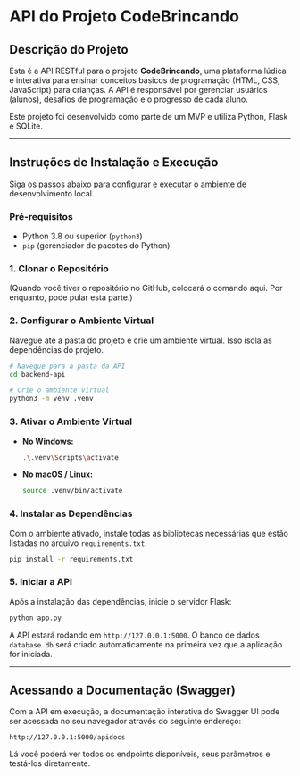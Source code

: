 # API do Projeto CodeBrincando

## Descrição do Projeto

Esta é a API RESTful para o projeto **CodeBrincando**, uma plataforma lúdica e interativa para ensinar conceitos básicos de programação (HTML, CSS, JavaScript) para crianças. A API é responsável por gerenciar usuários (alunos), desafios de programação e o progresso de cada aluno.

Este projeto foi desenvolvido como parte de um MVP e utiliza Python, Flask e SQLite.

---

## Instruções de Instalação e Execução

Siga os passos abaixo para configurar e executar o ambiente de desenvolvimento local.

### Pré-requisitos

- Python 3.8 ou superior (`python3`)
- `pip` (gerenciador de pacotes do Python)

### 1. Clonar o Repositório

(Quando você tiver o repositório no GitHub, colocará o comando aqui. Por enquanto, pode pular esta parte.)

### 2. Configurar o Ambiente Virtual

Navegue até a pasta do projeto e crie um ambiente virtual. Isso isola as dependências do projeto.

```bash
# Navegue para a pasta da API
cd backend-api

# Crie o ambiente virtual
python3 -m venv .venv
```

### 3. Ativar o Ambiente Virtual

- **No Windows:**
  ```bash
  .\.venv\Scripts\activate
  ```
- **No macOS / Linux:**
  ```bash
  source .venv/bin/activate
  ```

### 4. Instalar as Dependências

Com o ambiente ativado, instale todas as bibliotecas necessárias que estão listadas no arquivo `requirements.txt`.

```bash
pip install -r requirements.txt
```

### 5. Iniciar a API

Após a instalação das dependências, inicie o servidor Flask:

```bash
python app.py
```

A API estará rodando em `http://127.0.0.1:5000`. O banco de dados `database.db` será criado automaticamente na primeira vez que a aplicação for iniciada.

---

## Acessando a Documentação (Swagger)

Com a API em execução, a documentação interativa do Swagger UI pode ser acessada no seu navegador através do seguinte endereço:

```
http://127.0.0.1:5000/apidocs
```

Lá você poderá ver todos os endpoints disponíveis, seus parâmetros e testá-los diretamente.

